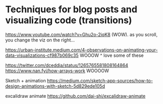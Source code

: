 # Techniques for blog posts and visualizing code (transitions)
https://www.youtube.com/watch?v=Ghu2o-2iqK8 (WOW). as you scroll, you change the
viz on the right...

https://urban-institute.medium.com/4-observations-on-animating-your-data-visualizations-cf987b069c35
WOOOW ^ love some of these  


https://twitter.com/dceddia/status/1265765581808164864
https://www.nan.fyi/how-arrays-work WOOOOW


Sketch + animation
https://medium.com/sketch-app-sources/how-to-design-animations-with-sketch-5d829ede105d

excalidraw animate
https://github.com/dai-shi/excalidraw-animate
